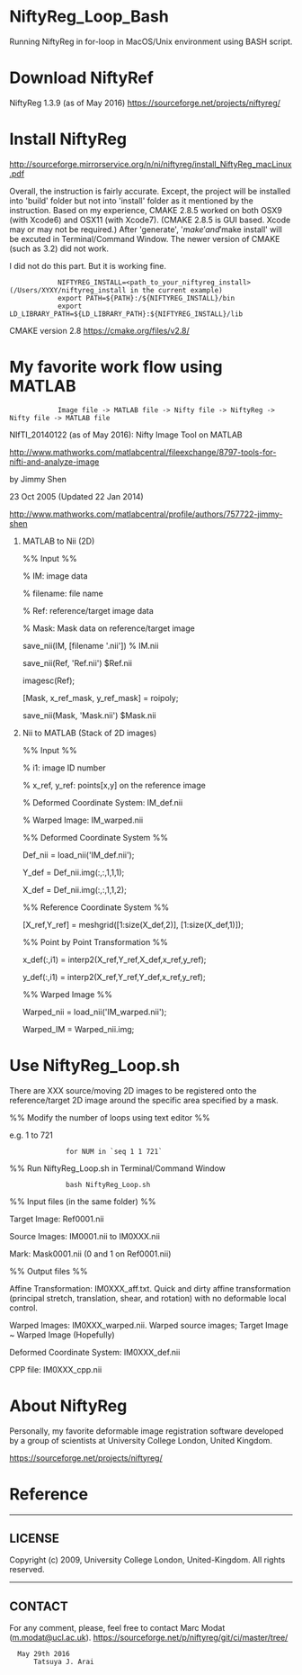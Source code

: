 # NiftyReg_Loop_Bash
Running NiftyReg in for-loop in MacOS/Unix environment using BASH script.

# Download NiftyRef
NiftyReg 1.3.9 (as of May 2016)
https://sourceforge.net/projects/niftyreg/

# Install NiftyReg
http://sourceforge.mirrorservice.org/n/ni/niftyreg/install_NiftyReg_macLinux.pdf

Overall, the instruction is fairly accurate. Except, the project will be installed into 'build' folder but not into 'install' folder as it mentioned by the instruction. 
Based on my experience, CMAKE 2.8.5 worked on both OSX9 (with Xcode6) and OSX11 (with Xcode7). (CMAKE 2.8.5 is GUI based. Xcode may or may not be required.) After 'generate', '$make' and '$make install' will be excuted in Terminal/Command Window. 
The newer version of CMAKE (such as 3.2) did not work. 

I did not do this part. But it is working fine.

                NIFTYREG_INSTALL=<path_to_your_niftyreg_install> (/Users/XYXY/niftyreg_install in the current example)
                export PATH=${PATH}:/${NIFTYREG_INSTALL}/bin
                export LD_LIBRARY_PATH=${LD_LIBRARY_PATH}:${NIFTYREG_INSTALL}/lib

CMAKE version 2.8
https://cmake.org/files/v2.8/

# My favorite work flow using MATLAB
                Image file -> MATLAB file -> Nifty file -> NiftyReg -> Nifty file -> MATLAB file

NIfTI_20140122 (as of May 2016): Nifty Image Tool on MATLAB

http://www.mathworks.com/matlabcentral/fileexchange/8797-tools-for-nifti-and-analyze-image

by Jimmy Shen

23 Oct 2005 (Updated 22 Jan 2014)

http://www.mathworks.com/matlabcentral/profile/authors/757722-jimmy-shen

1. MATLAB to Nii (2D)

    %% Input %%
    
    % IM: image data
    
    % filename: file name
    
    % Ref: reference/target image data
    
    % Mask: Mask data on reference/target image

    save_nii(IM, [filename '.nii']) % IM.nii
    
    save_nii(Ref, 'Ref.nii') $Ref.nii
    
    imagesc(Ref);
    
    [Mask, x_ref_mask, y_ref_mask] = roipoly;
    
    save_nii(Mask, 'Mask.nii') $Mask.nii
    
2. Nii to MATLAB (Stack of 2D images)

    %% Input %%

    % i1: image ID number
    
    % x_ref, y_ref: points[x,y] on the reference image
    
    % Deformed Coordinate System: IM_def.nii
    
    % Warped Image: IM_warped.nii

    %% Deformed Coordinate System %%
    
    Def_nii = load_nii('IM_def.nii');
    
    Y_def = Def_nii.img(:,:,1,1,1);
    
    X_def = Def_nii.img(:,:,1,1,2);
    
    %% Reference Coordinate System %%
    
    [X_ref,Y_ref] = meshgrid([1:size(X_def,2)], [1:size(X_def,1)]);
    
    %% Point by Point Transformation %%
    
    x_def(:,i1) = interp2(X_ref,Y_ref,X_def,x_ref,y_ref);
    
    y_def(:,i1) = interp2(X_ref,Y_ref,Y_def,x_ref,y_ref);
    
    %% Warped Image %%
    
    Warped_nii = load_nii('IM_warped.nii');
    
    Warped_IM = Warped_nii.img;

# Use NiftyReg_Loop.sh

There are XXX source/moving 2D images to be registered onto the reference/target 2D image around the specific area specified by a mask.   

  %% Modify the number of loops using text editor %%
  
  e.g. 1 to 721
  
                  for NUM in `seq 1 1 721`

  %% Run NiftyReg_Loop.sh in Terminal/Command Window
  
                  bash NiftyReg_Loop.sh

  %% Input files (in the same folder) %%
  
  Target Image: Ref0001.nii
  
  Source Images: IM0001.nii to IM0XXX.nii
  
  Mark: Mask0001.nii (0 and 1 on Ref0001.nii)
  
  %% Output files %%
  
  Affine Transformation: IM0XXX_aff.txt.
    Quick and dirty affine transformation (principal stretch, translation, shear, and rotation) with no deformable local control.
    
  Warped Images: IM0XXX_warped.nii.
    Warped source images; Target Image ~ Warped Image (Hopefully)
    
  Deformed Coordinate System: IM0XXX_def.nii
  
  CPP file: IM0XXX_cpp.nii
  
# About NiftyReg
Personally, my favorite deformable image registration software developed by a group of scientists at University College London, United Kingdom. 

https://sourceforge.net/projects/niftyreg/

# Reference
---------
LICENSE
---------
Copyright (c) 2009, University College London, United-Kingdom. All rights reserved.

---------
CONTACT
---------
For any comment, please, feel free to contact Marc Modat (m.modat@ucl.ac.uk).
https://sourceforge.net/p/niftyreg/git/ci/master/tree/

      May 29th 2016
          Tatsuya J. Arai 
    





